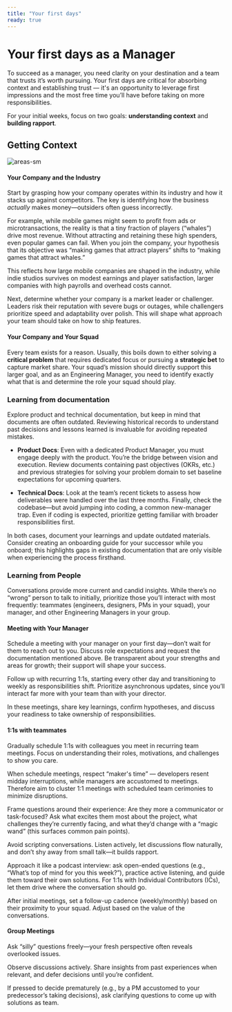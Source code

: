 ```yaml
---
title: "Your first days"
ready: true
---
```


# Your first days as a Manager

To succeed as a manager, you need clarity on your destination and a team that trusts it’s worth pursuing. Your first days are critical for absorbing context and establishing trust — it's an opportunity to leverage first impressions and the most free time you’ll have before taking on more responsibilities.

For your initial weeks, focus on two goals: **understanding context** and **building rapport**.

## Getting Context

![areas-sm](https://github.com/user-attachments/assets/cc72fb5f-e8a3-40b3-981d-bed4a59ccbe7)

#### Your Company and the Industry

Start by grasping how your company operates within its industry and how it stacks up against competitors. The key is identifying how the business *actually* makes money—outsiders often guess incorrectly.

For example, while mobile games might seem to profit from ads or microtransactions, the reality is that a tiny fraction of players (“whales”) drive most revenue. Without attracting and retaining these high spenders, even popular games can fail. When you join the company, your hypothesis that its objective was “making games that attract players” shifts to “making games that attract whales.”

This reflects how large mobile companies are shaped in the industry, while indie studios survives on modest earnings and player satisfaction, larger companies with high payrolls and overhead costs cannot.

Next, determine whether your company is a market leader or challenger. Leaders risk their reputation with severe bugs or outages, while challengers prioritize speed and adaptability over polish. This will shape what approach your team should take on how to ship features.

#### Your Company and Your Squad

Every team exists for a reason. Usually, this boils down to either solving a **critical problem** that requires dedicated focus or pursuing a **strategic bet** to capture market share. Your squad’s mission should directly support this larger goal, and as an Engineering Manager, you need to identify exactly what that is and determine the role your squad should play.

### Learning from documentation

Explore product and technical documentation, but keep in mind that documents are often outdated. Reviewing historical records to understand past decisions and lessons learned is invaluable for avoiding repeated mistakes.

- **Product Docs**: Even with a dedicated Product Manager, you must engage deeply with the product. You’re the bridge between vision and execution. Review documents containing past objectives (OKRs, etc.) and previous strategies for solving your problem domain to set baseline expectations for upcoming quarters.

- **Technical Docs**: Look at the team’s recent tickets to assess how deliverables were handled over the last three months. Finally, check the codebase—but avoid jumping into coding, a common new-manager trap. Even if coding is expected, prioritize getting familiar with broader responsibilities first.

In both cases, document your learnings and update outdated materials. Consider creating an onboarding guide for your successor while you onboard; this highlights gaps in existing documentation that are only visible when experiencing the process firsthand.

### Learning from People

Conversations provide more current and candid insights. While there’s no “wrong” person to talk to initially, prioritize those you’ll interact with most frequently: teammates (engineers, designers, PMs in your squad), your manager, and other Engineering Managers in your group.

#### Meeting with Your Manager

Schedule a meeting with your manager on your first day—don’t wait for them to reach out to you. Discuss role expectations and request the documentation mentioned above. Be transparent about your strengths and areas for growth; their support will shape your success.

Follow up with recurring 1:1s, starting every other day and transitioning to weekly as responsibilities shift. Prioritize asynchronous updates, since you’ll interact far more with your team than with your director.

In these meetings, share key learnings, confirm hypotheses, and discuss your readiness to take ownership of responsibilities.

#### 1:1s with teammates

Gradually schedule 1:1s with colleagues you meet in recurring team meetings. Focus on understanding their roles, motivations, and challenges to show you care.

When schedule meetings, respect “maker's time” — developers resent midday interruptions, while managers are accustomed to meetings. Therefore aim to cluster 1:1 meetings with scheduled team cerimonies to minimize disruptions.

Frame questions around their experience: Are they more a communicator or task-focused? Ask what excites them most about the project, what challenges they’re currently facing, and what they’d change with a “magic wand” (this surfaces common pain points).

Avoid scripting conversations. Listen actively, let discussions flow naturally, and don’t shy away from small talk—it builds rapport.

Approach it like a podcast interview: ask open-ended questions (e.g., “What’s top of mind for you this week?”), practice active listening, and guide them toward their own solutions. For 1:1s with Individual Contributors (ICs), let them drive where the conversation should go.

After initial meetings, set a follow-up cadence (weekly/monthly) based on their proximity to your squad. Adjust based on the value of the conversations.
  
#### Group Meetings

Ask “silly” questions freely—your fresh perspective often reveals overlooked issues.

Observe discussions actively. Share insights from past experiences when relevant, and defer decisions until you’re confident.

If pressed to decide prematurely (e.g., by a PM accustomed to your predecessor’s taking decisions), ask clarifying questions to come up with solutions as team.
